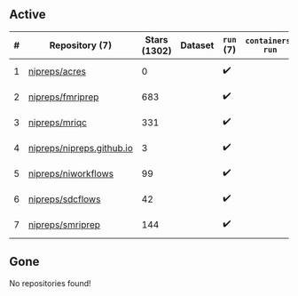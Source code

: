 ## Active
| # | Repository (7) | Stars (1302) | Dataset | `run` (7) | `containers-run` | Last Modified |
| --- | --- | --- | --- | --- | --- | --- |
| 1 | [nipreps/acres](https://github.com/nipreps/acres) | 0 |  | :heavy_check_mark: |  | 2025-06-18 11:37:23+00:00 |
| 2 | [nipreps/fmriprep](https://github.com/nipreps/fmriprep) | 683 |  | :heavy_check_mark: |  | 2025-07-15 20:28:24+00:00 |
| 3 | [nipreps/mriqc](https://github.com/nipreps/mriqc) | 331 |  | :heavy_check_mark: |  | 2025-06-04 12:23:07+00:00 |
| 4 | [nipreps/nipreps.github.io](https://github.com/nipreps/nipreps.github.io) | 3 |  | :heavy_check_mark: |  | 2025-07-21 03:04:38+00:00 |
| 5 | [nipreps/niworkflows](https://github.com/nipreps/niworkflows) | 99 |  | :heavy_check_mark: |  | 2025-07-06 18:14:32+00:00 |
| 6 | [nipreps/sdcflows](https://github.com/nipreps/sdcflows) | 42 |  | :heavy_check_mark: |  | 2025-06-19 15:50:47+00:00 |
| 7 | [nipreps/smriprep](https://github.com/nipreps/smriprep) | 144 |  | :heavy_check_mark: |  | 2025-06-11 00:33:34+00:00 |

## Gone
No repositories found!
